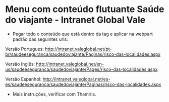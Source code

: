 Menu com conteúdo flutuante
Saúde do viajante - Intranet Global Vale
=============


- Pegar todo o conteúdo que está dentro da tag <body> e aplicar na webpart padrão das seguintes urls:

Versão Portugues:
http://intranet.valeglobal.net/pt-br/saudeeseguranca/saudedoviajante/Paginas/risco-das-localidades.aspx

Versão Inglês:
http://intranet.valeglobal.net/en-us/saudeeseguranca/saudedoviajante/Pages/risco-das-localidades.aspx

Versão Espanhol:
http://intranet.valeglobal.net/es-es/saudeeseguranca/saudedoviajante/Paginas/risco-das-localidades.aspx


* Mais instruções, verificar com Thamiris.